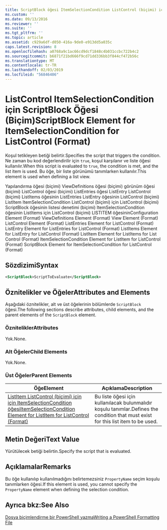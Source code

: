 ```yaml
---
title: ScriptBlock öğesi ItemSelectionCondition ListControl (biçimi) için için | Microsoft Docs
ms.custom: ''
ms.date: 09/13/2016
ms.reviewer: ''
ms.suite: ''
ms.tgt_pltfrm: ''
ms.topic: article
ms.assetid: c929a6df-d050-416a-9de0-e913dd5a035c
caps.latest.revision: 8
ms.openlocfilehash: a0768a9c1ac66cd9dcf1848c4b031ccbc722b4c2
ms.sourcegitcommit: b6871f21bd666f9cd71dd336bb3f844cf472b56c
ms.translationtype: MT
ms.contentlocale: tr-TR
ms.lasthandoff: 02/03/2019
ms.locfileid: "56846406"
---
```

# <a name="scriptblock-element-for-itemselectioncondition-for-listcontrol-format"></a><span data-ttu-id="c1fa7-102">ListControl ItemSelectionCondition için ScriptBlock Öğesi (Biçim)</span><span class="sxs-lookup"><span data-stu-id="c1fa7-102">ScriptBlock Element for ItemSelectionCondition for ListControl (Format)</span></span>

<span data-ttu-id="c1fa7-103">Koşul tetikleyen betiği belirtir.</span><span class="sxs-lookup"><span data-stu-id="c1fa7-103">Specifies the script that triggers the condition.</span></span> <span data-ttu-id="c1fa7-104">Ne zaman bu kod değerlendirilir için `true`, koşul karşılanır ve liste öğesi kullanılır.</span><span class="sxs-lookup"><span data-stu-id="c1fa7-104">When this script is evaluated to `true`, the condition is met, and the list item is used.</span></span> <span data-ttu-id="c1fa7-105">Bu öğe, bir liste görünümü tanımlarken kullanılır.</span><span class="sxs-lookup"><span data-stu-id="c1fa7-105">This element is used when defining a list view.</span></span>

<span data-ttu-id="c1fa7-106">Yapılandırma öğesi (biçimi) ViewDefinitions öğesi (biçimi) görünüm öğesi (biçimi) ListControl öğesi (biçimi) ListEntries öğesi ListEntry ListControl (biçimi) ListItems öğesinin ListEntries ListEntry öğesinin ListControl (biçimi) ListItem ItemSelectionCondition ListControl (biçimi) için ListControl (biçimi) ScriptBlock öğesinin listesi denetimi (biçimi) ItemSelectionCondition öğesinin ListItems için ListControl (biçimi) LISTITEM öğesinin</span><span class="sxs-lookup"><span data-stu-id="c1fa7-106">Configuration Element (Format) ViewDefinitions Element (Format) View Element (Format) ListControl Element (Format) ListEntries Element for ListControl (Format) ListEntry Element for ListEntries for ListControl (Format) ListItems Element for ListEntry for ListControl (Format) ListItem Element for ListItems for List Control (Format) ItemSelectionCondition Element for ListItem for ListControl (Format) ScriptBlock Element for ItemSelectionCondition for ListControl  (Format)</span></span>

## <a name="syntax"></a><span data-ttu-id="c1fa7-107">Sözdizimi</span><span class="sxs-lookup"><span data-stu-id="c1fa7-107">Syntax</span></span>

```xml
<ScriptBlock>ScriptToEvaluate</ScriptBlock>
```

## <a name="attributes-and-elements"></a><span data-ttu-id="c1fa7-108">Öznitelikler ve Öğeler</span><span class="sxs-lookup"><span data-stu-id="c1fa7-108">Attributes and Elements</span></span>

<span data-ttu-id="c1fa7-109">Aşağıdaki öznitelikler, alt ve üst öğelerinin bölümlerde `ScriptBlock` öğesi.</span><span class="sxs-lookup"><span data-stu-id="c1fa7-109">The following sections describe attributes, child elements, and the parent elements of the `ScriptBlock` element.</span></span>

### <a name="attributes"></a><span data-ttu-id="c1fa7-110">Öznitelikler</span><span class="sxs-lookup"><span data-stu-id="c1fa7-110">Attributes</span></span>

<span data-ttu-id="c1fa7-111">Yok.</span><span class="sxs-lookup"><span data-stu-id="c1fa7-111">None.</span></span>

### <a name="child-elements"></a><span data-ttu-id="c1fa7-112">Alt Öğeler</span><span class="sxs-lookup"><span data-stu-id="c1fa7-112">Child Elements</span></span>

<span data-ttu-id="c1fa7-113">Yok.</span><span class="sxs-lookup"><span data-stu-id="c1fa7-113">None.</span></span>

### <a name="parent-elements"></a><span data-ttu-id="c1fa7-114">Üst Öğeler</span><span class="sxs-lookup"><span data-stu-id="c1fa7-114">Parent Elements</span></span>

|<span data-ttu-id="c1fa7-115">Öğe</span><span class="sxs-lookup"><span data-stu-id="c1fa7-115">Element</span></span>|<span data-ttu-id="c1fa7-116">Açıklama</span><span class="sxs-lookup"><span data-stu-id="c1fa7-116">Description</span></span>|
|-------------|-----------------|
|[<span data-ttu-id="c1fa7-117">ListItem ListControl (biçimi) için için ItemSelectionCondition öğesi</span><span class="sxs-lookup"><span data-stu-id="c1fa7-117">ItemSelectionCondition Element for ListItem for ListControl (Format)</span></span>](./itemselectioncondition-element-for-listitem-for-listcontrol-format.md)|<span data-ttu-id="c1fa7-118">Bu liste öğesi için kullanılacak bulunmalıdır koşulu tanımlar.</span><span class="sxs-lookup"><span data-stu-id="c1fa7-118">Defines the condition that must exist for this list item to be used.</span></span>|

## <a name="text-value"></a><span data-ttu-id="c1fa7-119">Metin Değeri</span><span class="sxs-lookup"><span data-stu-id="c1fa7-119">Text Value</span></span>

<span data-ttu-id="c1fa7-120">Yürütülecek betiği belirtin.</span><span class="sxs-lookup"><span data-stu-id="c1fa7-120">Specify the script that is evaluated.</span></span>

## <a name="remarks"></a><span data-ttu-id="c1fa7-121">Açıklamalar</span><span class="sxs-lookup"><span data-stu-id="c1fa7-121">Remarks</span></span>

<span data-ttu-id="c1fa7-122">Bu öğe kullanılıp kullanılmadığını belirtemezsiniz `PropertyName` seçim koşulu tanımlarken öğesi.</span><span class="sxs-lookup"><span data-stu-id="c1fa7-122">If this element is used, you cannot specify the `PropertyName` element when defining the selection condition.</span></span>

## <a name="see-also"></a><span data-ttu-id="c1fa7-123">Ayrıca bkz:</span><span class="sxs-lookup"><span data-stu-id="c1fa7-123">See Also</span></span>

[<span data-ttu-id="c1fa7-124">Dosya biçimlendirme bir PowerShell yazma</span><span class="sxs-lookup"><span data-stu-id="c1fa7-124">Writing a PowerShell Formatting File</span></span>](./writing-a-powershell-formatting-file.md)
